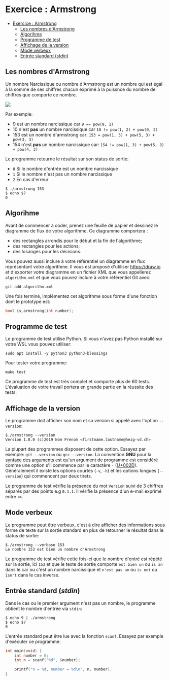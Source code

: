 # Exercice : Armstrong

<!-- TOC -->

- [Exercice : Armstrong](#exercice--armstrong)
  - [Les nombres d'Armstrong](#les-nombres-darmstrong)
  - [Algorihme](#algorihme)
  - [Programme de test](#programme-de-test)
  - [Affichage de la version](#affichage-de-la-version)
  - [Mode verbeux](#mode-verbeux)
  - [Entrée standard (*stdin*)](#entr%c3%a9e-standard-stdin)

<!-- /TOC -->

## Les nombres d'Armstrong

Un nombre Narcissique ou nombre d'Armstrong est un nombre qui est égal à la somme de ses chiffres chacun exprimé à la puissnce du nombre de chiffres que comporte ce nombre.

![](https://wikimedia.org/api/rest_v1/media/math/render/svg/5bdd2cd01bccf25cd2e26563fa08e1469fc22c05)

Par exemple:

- 9 est un nombre narcissique car `9 == pow(9, 1)`
- 10 n'est **pas** un nombre narcissique car `10 != pow(1, 2) + pow(0, 2)`
- 153 est un nombre d'armstrong car: `153 = pow(1, 3) + pow(5, 3) + pow(3, 3)`
- 154 n'est **pas** un nombre narcissique car: `154 != pow(1, 3) + pow(5, 3) + pow(4, 3)`

Le programme retourne le résultat sur son status de sortie:

- `0` Si le nombre d'entrée est un nombre narcissique
- `1` Si le nombre n'est pas un nombre narcissique
- `2` En cas d'erreur

```shell
$ ./armstrong 153
$ echo $?
0
```

## Algorihme

Avant de commencer à coder, prenez une feuille de papier et dessinez le diagramme de flux de votre algorithme. Ce diagramme comportera :

- des rectangles arrondis pour le début et la fin de l'algorithme;
- des rectangles pour les actions;
- des losanges pour les décisions.

Vous pouvez aussi inclure à votre référentiel un diagramme en flux représentant votre algorithme. Il vous est proposé d'utiliser https://draw.io et d'exporter votre diagramme en un fichier XML que vous appellerez `algorithm.xml` et que vous pouvez inclure à votre référentiel Git avec:

```
git add algorithm.xml
```

Une fois terminé, implémentez cet algorithme sous forme d'une fonction dont le prototype est:

```c
bool is_armstrong(int number);
```

## Programme de test

Le programme de test utilise Python. Si vous n'avez pas Python installé sur votre WSL vous pouvez utiliser:

```shell
sudo apt install -y python3 python3-blessings
```

Pour tester votre programme:

```shell
make test
```

Ce programme de test est très complet et comporte plus de 60 tests. L'évaluation de votre travail portera en grande partie en la réussite des tests.

## Affichage de la version

Le programme doit afficher son nom et sa version si appelé avec l'option `--version`:

```shell
$./armstrong --version
Version 1.0.0 (c)2019 Nom Prenom <firstname.lastname@heig-vd.ch>
```

La plupart des programmes disposent de cette option. Essayez par exemple: `git --version` ou `gcc --version`. La convention **GNU** pour la [syntaxe des arguments](https://www.gnu.org/software/libc/manual/html_node/Argument-Syntax.html) est qu'un argument de programme est considéré comme une option s'il commence par le caractère `-` ([U+002D](https://www.compart.com/en/unicode/U+002D)). Généralement il existe les options courtes (`-v`, `-h`) et les options longues (`--version`) qui commencent par deux tirets.

Le programme de test vérifie la présence du mot `Version` suivi de 3 chiffres séparés par des points e.g `0.1.1`. Il vérifie la présence d'un e-mail exprimé entre `<>`.

## Mode verbeux

Le programme peut être verbeux, c'est à dire afficher des informations sous forme de texte sur la sortie standard en plus de retourner le résultat dans le status de sortie:

```shell
$./armstrong --verbose 153
Le nombre 153 est bien un nombre d'Armstrong
```

Le programme de test vérifie cette fois-ci que le nombre d'entré est répété sur la sortie, ici `153` et que le texte de sortie comporte `est bien un` ou `is an` dans le car ou c'est un nombre narcissique et `n'est pas un` ou `is not` ou `isn't` dans le cas inverse.

## Entrée standard (*stdin*)

Dans le cas ou le premier argument n'est pas un nombre, le programme obtient le nombre d'entrée via `stdin`:

```shell
$ echo 9 | ./armstrong
$ echo $?
0
```

L'entrée standard peut être lue avec la fonction `scanf`. Essayez par exemple d'exécuter ce programme:

```c
int main(void) {
    int number = 0;
    int n = scanf("%d", &number);

    printf("n = %d, number = %d\n", n, number);
}
```
